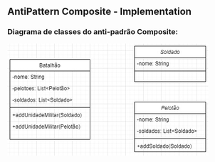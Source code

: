 ## AntiPattern Composite - Implementation

### Diagrama de classes do anti-padrão Composite:
![Diagrama de classes do anti-padrão Composite](../AntiPattern/antipatterncomposite.jpg)